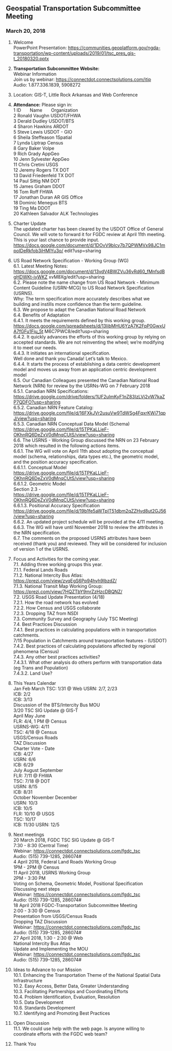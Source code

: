
## Geospatial Transportation Subcommittee Meeting
### March 20, 2018 

1. Welcome   
PowerPoint Presentation: https://communities.geoplatform.gov/ngda-transportation/wp-content/uploads/2019/01/tsc_pres_gis-t_20180320.pptx

2. **Transportation Subcommittee Website:**  
Webinar Information   
Join us by webinar: https://connectdot.connectsolutions.com/itip   
Audio: 1.877.336.1839, 5908272   

3. Location: GIS-T, Little Rock Arkansas and Web Conference   

4. **Attendance:**  Please sign in:   
1 ID &nbsp; &nbsp; &nbsp; Name &nbsp; &nbsp; &nbsp; Organization    
2 Ronald Vaughn USDOT/FHWA   
3 Derald Dudley USDOT/BTS  
4 Sharon Hawkins ARDOT  
5 Steve Lewis USDOT - GIO  
6 Sheila Steffeason 1Spatial  
7 Lynda Liptrap Census  
8 Gary Baker Volpe  
9 Rich Grady AppGeo  
10 Jenn Sylvester AppGeo  
11 Chris Cretini USGS  
12 Jeremy Rogers TX DOT  
13 David Friedenfeld TX DOT  
14 Paul Sittig NM DOT  
15 James Graham DDOT  
16 Tom Roff FHWA  
17 Jonathan Duran AR GIS Office  
18 Dominic Menegus BTS   
19 Ting Ma DDOT  
20 Kathleen Salvador ALK Technologies  

5. Charter Update   
The updated charter has been cleared by the USDOT Office of General Council. We will vote to
forward it for FGDC review at April 11th meeting. This is your last chance to provide input.   
https://docs.google.com/document/d/1DOvV9blcy7b7QPWMVx98JC1mpoIDeRkfob3iHMlYu3o/
edit?usp=sharing   

6. US Road Network Specification - Working Group (WG)     
6.1. Latest Meeting Notes:
https://docs.google.com/document/d/13vdV4BWZVu36vRd60_fMnfsdBgHDWKt-jyWKZ
xvM8Xg/edit?usp=sharing   
6.2. Please note the name change from US Road Network - Minimum Content Guideline
(USRN-MCG) to US Road Network Specification (USRNS).   
Why: The term specification more accurately describes what we building and instills
more confidence than the term guideline.   
6.3. We propose to adapt the Canadian National Road Network   
6.4. Benefits of Adaptation  
6.4.1. It meets the requirements defined by this working group.   
https://docs.google.com/spreadsheets/d/13IibMHU6YzA7K2FpP0GwxUA7fGFu1Fju_5t
M6C7PWC8/edit?usp=sharing   
6.4.2. It quickly advances the efforts of this working group by relying on accepted
standards. We are not reinventing the wheel; we’re modifying it to meet our
needs.   
6.4.3. It initiates an international specification.  
Well done and thank you Canada! Let’s talk to Mexico.  
6.4.4. It starts the process of establishing a data centric development model and
moves us away from an application centric development model  
6.5. Our Canadian Colleagues presented the Canadian National Road Network (NRN) for
review by the USRNs-WG on 7 February 2018  
6.5.1. Canadian NRN Specifications:  
https://drive.google.com/drive/folders/1UF2ulmKyF1nZ83IzLVj2vW7kaZP7QDFO?usp=sharing  
6.5.2. Canadian NRN Feature Catalog:  
https://drive.google.com/file/d/16FXkJVr2usuVw9TdWSg4FqxrKWi71qpJ/view?usp=sharing  
6.5.3. Canadian NRN Conceptual Data Model (Schema)  
https://drive.google.com/file/d/15TPKaLLieF-OKhnRQ6DeZxV0dMnqCUtS/view?usp=sharing  
6.6. The USRNS - Working Group discussed the NRN on 23 February 2018 which resulted in
the following actions items.  
6.6.1. The WG will vote on April 11th about adopting the conceptual model (schema,
relationships, data types etc.), the geometric model, and the position accuracy
specification.   
6.6.1.1. Conceptual Model   
https://drive.google.com/file/d/15TPKaLLieF-OKhnRQ6DeZxV0dMnqCUtS/view?usp=sharing   
6.6.1.2. Geometric Model  
Section 2.3 -  
https://drive.google.com/file/d/15TPKaLLieF-OKhnRQ6DeZxV0dMnqCUtS/view?usp=sharing  
6.6.1.3. Positional Accuracy Specification  
https://drive.google.com/file/d/19b1fe5aWTpIT51dbm2qZZHvd8ut2GJ56/view?usp=sharing  
6.6.2. An updated project schedule will be provided at the 4/11 meeting.  
6.6.3. The WG will have until November 2018 to review the attributes in the NRN
specification.  
6.7. The comments on the proposed USRNS attributes have been received (thank you) and
reviewed. They will be considered for inclusion of version 1 of the USRNS.   

7. Focus and Activities for the coming year.  
7.1. Adding three working groups this year.  
7.1.1. Federal Lands Roads  
7.1.2. National Intercity Bus Atlas: https://prezi.com/view/zvqEgS6Pp94hyh9IbzdZ/  
7.1.3. National Transit Map Working Group:  
https://prezi.com/view/7HQZTbY9mrZzHzcDBQNZ/  
7.2. USGS Road Update Presentation (4/18)  
7.2.1. How the road network has evolved  
7.2.2. How Census and USGS collaborate  
7.2.3. Dropping TAZ from NSDI  
7.3. Community Survey and Geography (July TSC Meeting)  
7.4. Best Practices Discussion  
7.4.1. Best practices in calculating populations with in transportation catchments.  
7/15 Population in Catchments around transportation features - (USDOT)  
7.4.2. Best practices of calculating populations affected by regional phenomena
(Census)  
7.4.3. Any other best practices activities?  
7.4.3.1. What other analysis do others perform with transportation data (eg
Trans and Population)  
7.4.3.2. Land Use?  

8. This Years Calendar  
Jan Feb March
TSC: 1/31 @ Web USRN: 2/7, 2/23  
ICB: 2/2  
ICB: 3/13  
Discussion of the BTS/Intercity Bus MOU  
3/20 TSC SIG Update @ GIS-T  
April May June  
FLR: 4/4, 1 PM @ Census  
USRNS-WG: 4/11  
TSC: 4/18 @ Census  
USGS/Census Roads  
TAZ Discussion  
Charter Vote - Date  
ICB: 4/27  
USRN: 6/6  
ICB: 6/29  
July August September  
FLR: 7/11 @ FHWA  
TSC: 7/18 @ DOT  
USRN: 8/15  
ICB: 8/31  
October November December  
USRN: 10/3  
ICB: 10/5  
FLR: 10/10 @ USGS  
TSC: 10/17  
ICB: 11/30 USRN: 12/5  

9. Next meetings  
20 March 2018, FGDC TSC SIG Update @ GIS-T  
7:30 - 8:30 (Central Time)  
Webinar: https://connectdot.connectsolutions.com/fgdc_tsc  
Audio: (515) 739-1285, 286074#  
4 April 2018, Federal Land Roads Working Group  
1PM - 2PM @ Census  
11 April 2018, USRNS Working Group  
2PM - 3:30 PM  
Voting on Schema, Geometric Model, Positional Specification  
Discussing next steps  
Webinar: https://connectdot.connectsolutions.com/fgdc_tsc  
Audio: (515) 739-1285, 286074#  
18 April 2018 FGDC-Transportation Subcommittee Meeting  
2:00 - 3:30 @ Census   
Presentation from USGS/Census Roads    
Dropping TAZ Discussion  
Webinar: https://connectdot.connectsolutions.com/fgdc_tsc  
Audio: (515) 739-1285, 286074#  
27 April 2018, 1:30 - 2:30 @ Web  
National Intercity Bus Atlas  
Update and Implementing the MOU  
Webinar: https://connectdot.connectsolutions.com/fgdc_tsc  
Audio: (515) 739-1285, 286074#  

10. Ideas to Advance to our Mission   
10.1. Enhancing the Transportation Theme of the National Spatial Data Infrastructure  
10.2. Easy Access, Better Data, Greater Understanding    
10.3. Facilitating Partnerships and Coordinating Efforts  
10.4. Problem Identification, Evaluation, Resolution  
10.5. Data Development      
10.6. Standards Development  
10.7. Identifying and Promoting Best Practices    

11. Open Discussion   
11.1. We could use help with the web page. Is anyone willing to coordinate efforts with the
FGDC web team?     

12. Thank You   

